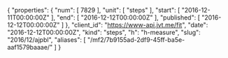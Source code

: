 {
  "properties": {
    "num": [
      7829
    ],
    "unit": [
      "steps"
    ],
    "start": [
      "2016-12-11T00:00:00Z"
    ],
    "end": [
      "2016-12-12T00:00:00Z"
    ],
    "published": [
      "2016-12-12T00:00:00Z"
    ]
  },
  "client_id": "https://www-api.jvt.me/fit",
  "date": "2016-12-12T00:00:00Z",
  "kind": "steps",
  "h": "h-measure",
  "slug": "2016/12/ajpbl",
  "aliases": [
    "/mf2/7b9155ad-2df9-45ff-ba5e-aaf1579baaae/"
  ]
}
